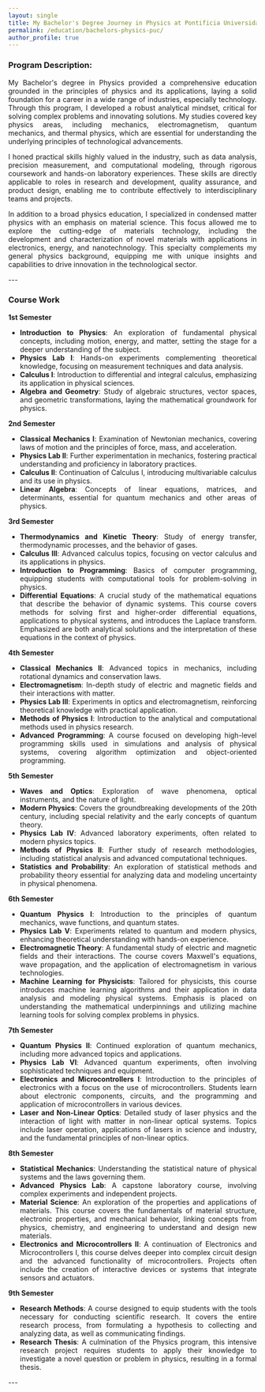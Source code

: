 ```yaml
---
layout: single  
title: My Bachelor's Degree Journey in Physics at Pontificia Universidad Católica de Chile  
permalink: /education/bachelors-physics-puc/
author_profile: true 
---
```

<style>
  li, p {
    text-align: justify;
  }
</style>

### Program Description:
<p>
My Bachelor's degree in Physics provided a comprehensive education grounded in the principles of physics and its applications, laying a solid foundation for a career in a wide range of industries, especially technology. Through this program, I developed a robust analytical mindset, critical for solving complex problems and innovating solutions. My studies covered key physics areas, including mechanics, electromagnetism, quantum mechanics, and thermal physics, which are essential for understanding the underlying principles of technological advancements.

I honed practical skills highly valued in the industry, such as data analysis, precision measurement, and computational modeling, through rigorous coursework and hands-on laboratory experiences. These skills are directly applicable to roles in research and development, quality assurance, and product design, enabling me to contribute effectively to interdisciplinary teams and projects.

In addition to a broad physics education, I specialized in condensed matter physics with an emphasis on material science. This focus allowed me to explore the cutting-edge of materials technology, including the development and characterization of novel materials with applications in electronics, energy, and nanotechnology. This specialty complements my general physics background, equipping me with unique insights and capabilities to drive innovation in the technological sector.
</p>
---

### Course Work

<p><strong>1st Semester</strong></p>
<ul>
  <li><strong>Introduction to Physics</strong>: An exploration of fundamental physical concepts, including motion, energy, and matter, setting the stage for a deeper understanding of the subject.</li>
  <li><strong>Physics Lab I</strong>: Hands-on experiments complementing theoretical knowledge, focusing on measurement techniques and data analysis.</li>
  <li><strong>Calculus I</strong>: Introduction to differential and integral calculus, emphasizing its application in physical sciences.</li>
  <li><strong>Algebra and Geometry</strong>: Study of algebraic structures, vector spaces, and geometric transformations, laying the mathematical groundwork for physics.</li>
</ul>

<p><strong>2nd Semester</strong></p>
<ul>
  <li><strong>Classical Mechanics I</strong>: Examination of Newtonian mechanics, covering laws of motion and the principles of force, mass, and acceleration.</li>
  <li><strong>Physics Lab II</strong>: Further experimentation in mechanics, fostering practical understanding and proficiency in laboratory practices.</li>
  <li><strong>Calculus II</strong>: Continuation of Calculus I, introducing multivariable calculus and its use in physics.</li>
  <li><strong>Linear Algebra</strong>: Concepts of linear equations, matrices, and determinants, essential for quantum mechanics and other areas of physics.</li>
</ul>

<p><strong>3rd Semester</strong></p>
<ul>
  <li><strong>Thermodynamics and Kinetic Theory</strong>: Study of energy transfer, thermodynamic processes, and the behavior of gases.</li>
  <li><strong>Calculus III</strong>: Advanced calculus topics, focusing on vector calculus and its applications in physics.</li>
  <li><strong>Introduction to Programming</strong>: Basics of computer programming, equipping students with computational tools for problem-solving in physics.</li>
  <li><strong>Differential Equations</strong>: A crucial study of the mathematical equations that describe the behavior of dynamic systems. This course covers methods for solving first and higher-order differential equations, applications to physical systems, and introduces the Laplace transform. Emphasized are both analytical solutions and the interpretation of these equations in the context of physics.</li>
</ul>

<p><strong>4th Semester</strong></p>
<ul>
  <li><strong>Classical Mechanics II</strong>: Advanced topics in mechanics, including rotational dynamics and conservation laws.</li>
  <li><strong>Electromagnetism</strong>: In-depth study of electric and magnetic fields and their interactions with matter.</li>
  <li><strong>Physics Lab III</strong>: Experiments in optics and electromagnetism, reinforcing theoretical knowledge with practical application.</li>
  <li><strong>Methods of Physics I</strong>: Introduction to the analytical and computational methods used in physics research.</li>
  <li><strong>Advanced Programming</strong>: A course focused on developing high-level programming skills used in simulations and analysis of physical systems, covering algorithm optimization and object-oriented programming.</li>
</ul>

<p><strong>5th Semester</strong></p>
<ul>
  <li><strong>Waves and Optics</strong>: Exploration of wave phenomena, optical instruments, and the nature of light.</li>
  <li><strong>Modern Physics</strong>: Covers the groundbreaking developments of the 20th century, including special relativity and the early concepts of quantum theory.</li>
  <li><strong>Physics Lab IV</strong>: Advanced laboratory experiments, often related to modern physics topics.</li>
  <li><strong>Methods of Physics II</strong>: Further study of research methodologies, including statistical analysis and advanced computational techniques.</li>
  <li><strong>Statistics and Probability</strong>: An exploration of statistical methods and probability theory essential for analyzing data and modeling uncertainty in physical phenomena.</li>
</ul>

<p><strong>6th Semester</strong></p>
<ul>
  <li><strong>Quantum Physics I</strong>: Introduction to the principles of quantum mechanics, wave functions, and quantum states.</li>
  <li><strong>Physics Lab V</strong>: Experiments related to quantum and modern physics, enhancing theoretical understanding with hands-on experience.</li>
  <li><strong>Electromagnetic Theory</strong>: A fundamental study of electric and magnetic fields and their interactions. The course covers Maxwell's equations, wave propagation, and the application of electromagnetism in various technologies.</li>
  <li><strong>Machine Learning for Physicists</strong>: Tailored for physicists, this course introduces machine learning algorithms and their application in data analysis and modeling physical systems. Emphasis is placed on understanding the mathematical underpinnings and utilizing machine learning tools for solving complex problems in physics.</li>
</ul>

<p><strong>7th Semester</strong></p>
<ul>
  <li><strong>Quantum Physics II</strong>: Continued exploration of quantum mechanics, including more advanced topics and applications.</li>
  <li><strong>Physics Lab VI</strong>: Advanced quantum experiments, often involving sophisticated techniques and equipment.</li>
  <li><strong>Electronics and Microcontrollers I</strong>: Introduction to the principles of electronics with a focus on the use of microcontrollers. Students learn about electronic components, circuits, and the programming and application of microcontrollers in various devices.</li>
  <li><strong>Laser and Non-Linear Optics</strong>: Detailed study of laser physics and the interaction of light with matter in non-linear optical systems. Topics include laser operation, applications of lasers in science and industry, and the fundamental principles of non-linear optics.</li>
</ul>

<p><strong>8th Semester</strong></p>
<ul>
  <li><strong>Statistical Mechanics</strong>: Understanding the statistical nature of physical systems and the laws governing them.</li>
  <li><strong>Advanced Physics Lab</strong>: A capstone laboratory course, involving complex experiments and independent projects.</li>
  <li><strong>Material Science</strong>: An exploration of the properties and applications of materials. This course covers the fundamentals of material structure, electronic properties, and mechanical behavior, linking concepts from physics, chemistry, and engineering to understand and design new materials.</li>
  <li><strong>Electronics and Microcontrollers II</strong>: A continuation of Electronics and Microcontrollers I, this course delves deeper into complex circuit design and the advanced functionality of microcontrollers. Projects often include the creation of interactive devices or systems that integrate sensors and actuators.</li>
</ul>

<p><strong>9th Semester</strong></p>
<ul>
  <li><strong>Research Methods</strong>: A course designed to equip students with the tools necessary for conducting scientific research. It covers the entire research process, from formulating a hypothesis to collecting and analyzing data, as well as communicating findings.</li>
  <li><strong>Research Thesis</strong>: A culmination of the Physics program, this intensive research project requires students to apply their knowledge to investigate a novel question or problem in physics, resulting in a formal thesis.</li>
</ul>
---